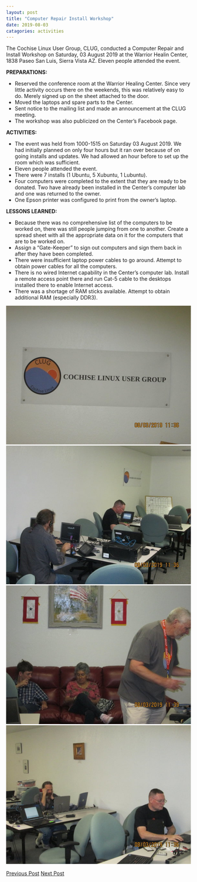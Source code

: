 ```yaml
---
layout: post
title: "Computer Repair Install Workshop"
date: 2019-08-03
catagories: activities
---
```


The Cochise Linux User Group, CLUG, conducted a Computer Repair and Install Workshop on Saturday, 03 August 2019 at the Warrior Healin Center, 1838 Paseo San Luis, Sierra Vista AZ.  Eleven people attended the event.

**PREPARATIONS:**

 * Reserved the conference room at the Warrior Healing Center.  Since very little activity occurs there on the weekends, this was relatively easy to do.  Merely signed up on the sheet attached to the door.
 * Moved the laptops and spare parts to the Center.
 * Sent notice to the mailing list and made an announcement at the CLUG meeting.
 * The workshop was also publicized on the Center’s Facebook page.

**ACTIVITIES:**

 * The event was held from 1000-1515 on Saturday 03 August 2019.  We had initially planned on only four hours but it ran over because of on going installs and updates.  We had allowed an hour before to set up the room which was sufficient.
 * Eleven people attended the event.
 * There were 7 installs (1 Ubuntu, 5 Xubuntu, 1 Lubuntu).
 * Four computers were completed to the extent that they are ready to be donated.  Two have already been installed in the Center’s computer lab and one was returned to the owner.
 * One Epson printer was configured to print from the owner’s laptop.

**LESSONS LEARNED:**

 * Because there was no comprehensive list of the computers to be worked on, there was still people jumping from one to another.  Create a spread sheet with all the appropriate data on it for the computers that are to be worked on.
 * Assign a “Gate-Keeper” to sign out computers and sign them back in after they have been completed.
 * There were insufficient laptop power cables to go around.  Attempt to obtain power cables for all the computers.
 * There is no wired Internet capability in the Center’s computer lab.  Install a remote access point there and run Cat-5 cable to the desktops installed there to enable Internet access.
 * There was a shortage of RAM sticks available.  Attempt to obtain additional RAM (especially DDR3).

![alt text](https://raw.githubusercontent.com/CochiseLinuxUsersGroup/CochiseLinuxUsersGroup.github.io/master/images/rsz_repair_and_install_workshop_2019-08-03_3.jpg)
![alt text](https://raw.githubusercontent.com/CochiseLinuxUsersGroup/CochiseLinuxUsersGroup.github.io/master/images/rsz_repair_and_install_workshop_2019-08-03_1.jpg)
![alt text](https://raw.githubusercontent.com/CochiseLinuxUsersGroup/CochiseLinuxUsersGroup.github.io/master/images/rsz_repair_and_install_workshop_2019-08-03_4.jpg)
![alt text](https://raw.githubusercontent.com/CochiseLinuxUsersGroup/CochiseLinuxUsersGroup.github.io/master/images/rsz_repair_and_install_workshop_2019-08-03_2.jpg)

<footer>
<a href="http://cochiselinuxusergroup.org/activities/LaptopRepairProject_2019-06-08" class="post-prev">Previous Post</a>
<a href="http://cochiselinuxusergroup.org/activities/IntroductionToLinuxPresentation_2019-08-29" class="post-next">Next Post</a>
  </footer>
